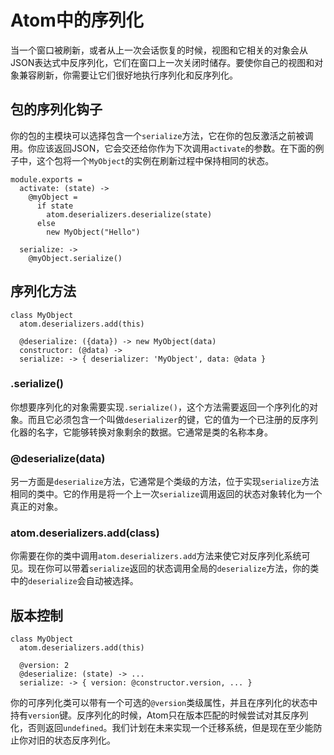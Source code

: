 <!-- 译者：Github@wizadforcel -->

# Atom中的序列化 #

当一个窗口被刷新，或者从上一次会话恢复的时候，视图和它相关的对象会从JSON表达式中反序列化，它们在窗口上一次关闭时储存。要使你自己的视图和对象兼容刷新，你需要让它们很好地执行序列化和反序列化。

## 包的序列化钩子 ##

你的包的主模块可以选择包含一个`serialize`方法，它在你的包反激活之前被调用。你应该返回JSON，它会交还给你作为下次调用`activate`的参数。在下面的例子中，这个包将一个`MyObject`的实例在刷新过程中保持相同的状态。

```
module.exports =
  activate: (state) ->
    @myObject =
      if state
        atom.deserializers.deserialize(state)
      else
        new MyObject("Hello")

  serialize: ->
    @myObject.serialize()
```

## 序列化方法 ##

```
class MyObject
  atom.deserializers.add(this)

  @deserialize: ({data}) -> new MyObject(data)
  constructor: (@data) ->
  serialize: -> { deserializer: 'MyObject', data: @data }
```

### .serialize() ###

你想要序列化的对象需要实现`.serialize()`，这个方法需要返回一个序列化的对象。而且它必须包含一个叫做`deserializer`的键，它的值为一个已注册的反序列化器的名字，它能够转换对象剩余的数据。它通常是类的名称本身。

### @deserialize(data) ###

另一方面是`deserialize`方法，它通常是个类级的方法，位于实现`serialize`方法相同的类中。它的作用是将一个上一次`serialize`调用返回的状态对象转化为一个真正的对象。

### atom.deserializers.add(class) ###

你需要在你的类中调用`atom.deserializers.add`方法来使它对反序列化系统可见。现在你可以带着`serialize`返回的状态调用全局的`deserialize`方法，你的类中的`deserialize`会自动被选择。

## 版本控制 ##

```
class MyObject
  atom.deserializers.add(this)

  @version: 2
  @deserialize: (state) -> ...
  serialize: -> { version: @constructor.version, ... }
```

你的可序列化类可以带有一个可选的`@version`类级属性，并且在序列化的状态中持有`version`键。反序列化的时候，Atom只在版本匹配的时候尝试对其反序列化，否则返回`undefined`。我们计划在未来实现一个迁移系统，但是现在至少能防止你对旧的状态反序列化。
